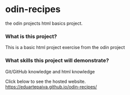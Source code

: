 # odin-recipes
the odin projects html basics project.

### What is this project?

This is a basic html project exercise from the odin project

### What skills this project will demonstrate?

Git/GitHub knowledge and html knowledge


Click below to see the hosted website.  
https://eduartepaiva.github.io/odin-recipes/
